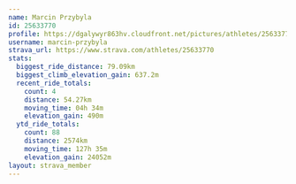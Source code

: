 ```yaml
---
name: Marcin Przybyla
id: 25633770
profile: https://dgalywyr863hv.cloudfront.net/pictures/athletes/25633770/12947173/2/large.jpg
username: marcin-przybyla
strava_url: https://www.strava.com/athletes/25633770
stats:
  biggest_ride_distance: 79.09km
  biggest_climb_elevation_gain: 637.2m
  recent_ride_totals:
    count: 4
    distance: 54.27km
    moving_time: 04h 34m
    elevation_gain: 490m
  ytd_ride_totals:
    count: 88
    distance: 2574km
    moving_time: 127h 35m
    elevation_gain: 24052m
layout: strava_member
--- 
```

